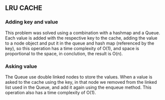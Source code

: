 ## LRU CACHE ##

### Adding key and value ###
This problem was solved using a combination with a hashmap and a Queue. Each value is added with the respective key to the cache, adding the value to a node object and put it in the queue and hash map (referenced by the key), so this operation has a time complexity of O(1), and space is proportional to the space, in conclution, the result is O(n).

### Asking value ###
The Queue use double linked nodes to store the values. When a value is asked to the cache using the key, in that node we removed from the linked list used in the Queue, and add it again using the enqueue method. This operation also has a time complexity of O(1).